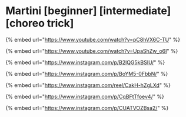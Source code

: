 # Martini \[beginner] \[intermediate] \[choreo trick]

{% embed url="https://www.youtube.com/watch?v=pC8hVX6C-TU" %}

{% embed url="https://www.youtube.com/watch?v=UpaShZw_o6I" %}

{% embed url="https://www.instagram.com/p/B2lQG5kBSIU/" %}

{% embed url="https://www.instagram.com/p/BoYM5-0FbbN/" %}

{% embed url="https://www.instagram.com/reel/CakH-hZgLXd" %}

{% embed url="https://www.instagram.com/p/CqBFtTfoev4/" %}

{% embed url="https://www.instagram.com/p/CUATVOZBsa2/" %}
